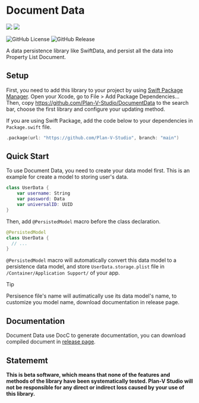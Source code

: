 # Document Data

[![](https://img.shields.io/endpoint?url=https%3A%2F%2Fswiftpackageindex.com%2Fapi%2Fpackages%2FPlan-V-Studio%2FDocumentData%2Fbadge%3Ftype%3Dswift-versions)](https://swiftpackageindex.com/Plan-V-Studio/DocumentData)
[![](https://img.shields.io/endpoint?url=https%3A%2F%2Fswiftpackageindex.com%2Fapi%2Fpackages%2FPlan-V-Studio%2FDocumentData%2Fbadge%3Ftype%3Dplatforms)](https://swiftpackageindex.com/Plan-V-Studio/DocumentData)

![GitHub License](https://img.shields.io/github/license/Plan-V-Studio/DocumentData)
![GitHub Release](https://img.shields.io/github/v/release/Plan-V-Studio/DocumentData)


A data persistence library like SwiftData, and persist all the data into Property List Document.

## Setup

First, you need to add this library to your project by using [Swift Package Manager](https://github.com/apple/swift-package-manager). Open your Xcode, go to File > Add Package Dependencies... Then, copy https://github.com/Plan-V-Studio/DocumentData to the search bar, choose the first library and configure your updating method.

If you are using Swift Package, add the code below to your dependencies in `Package.swift` file.

```swift
.package(url: "https://github.com/Plan-V-Studio", branch: "main")
```

## Quick Start

To use Document Data, you need to create your data model first. This is an example for create a model to storing user's data.

```swift
class UserData {
    var username: String
    var password: Data
    var universalID: UUID
}
```

Then, add `@PersistedModel` macro before the class declaration.

```swift
@PersistedModel
class UserData {
  // ...
}
```

`@PersistedModel` macro will automatically convert this data model to a persistence data model, and store `UserData.storage.plist` file in `/Container/Application Support/` of your app.

> [!TIP]
>
> Persisence file's name will autimatically use its data model's name,
> to customize you model name, download documentation in release page.

## Documentation

Document Data use DocC to generate documentation, you can download compiled document in [release page](https://github.com/Plan-V-Studio/DocumentData/releases).

## Statememt

**This is beta software, which means that none of the features and methods of the library have been systematically tested. Plan-V Studio will not be responsible for any direct or indirect loss caused by your use of this library.**
